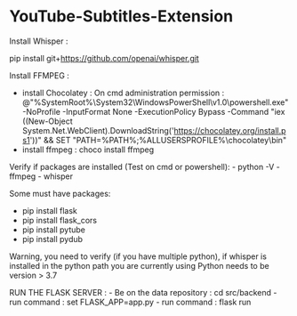 # YouTube-Subtitles-Extension

Install Whisper :

pip install git+https://github.com/openai/whisper.git

Install FFMPEG :

- install Chocolatey : On cmd administration permission :
  @"%SystemRoot%\System32\WindowsPowerShell\v1.0\powershell.exe" -NoProfile -InputFormat None -ExecutionPolicy Bypass -Command "iex ((New-Object System.Net.WebClient).DownloadString('https://chocolatey.org/install.ps1'))" && SET "PATH=%PATH%;%ALLUSERSPROFILE%\chocolatey\bin"
- install ffmpeg : choco install ffmpeg

Verify if packages are installed (Test on cmd or powershell): - python -V - ffmpeg - whisper

Some must have packages:

- pip install flask
- pip install flask_cors
- pip install pytube
- pip install pydub

Warning, you need to verify (if you have multiple python), if whisper is installed in the python path you are currently using
Python needs to be version > 3.7

RUN THE FLASK SERVER : - Be on the data repository : cd src/backend - run command : set FLASK_APP=app.py - run command : flask run
